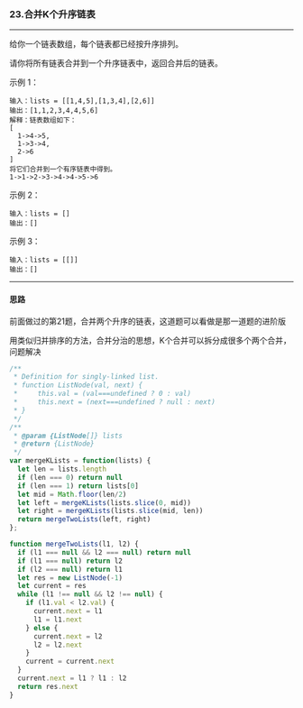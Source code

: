 ### 23.合并K个升序链表

---

给你一个链表数组，每个链表都已经按升序排列。

请你将所有链表合并到一个升序链表中，返回合并后的链表。

示例 1：
```
输入：lists = [[1,4,5],[1,3,4],[2,6]]
输出：[1,1,2,3,4,4,5,6]
解释：链表数组如下：
[
  1->4->5,
  1->3->4,
  2->6
]
将它们合并到一个有序链表中得到。
1->1->2->3->4->4->5->6
```
示例 2：
```
输入：lists = []
输出：[]
```
示例 3：
```
输入：lists = [[]]
输出：[]
```
---

#### 思路

前面做过的第21题，合并两个升序的链表，这道题可以看做是那一道题的进阶版

用类似归并排序的方法，合并分治的思想，K个合并可以拆分成很多个两个合并，问题解决

``` js
/**
 * Definition for singly-linked list.
 * function ListNode(val, next) {
 *     this.val = (val===undefined ? 0 : val)
 *     this.next = (next===undefined ? null : next)
 * }
 */
/**
 * @param {ListNode[]} lists
 * @return {ListNode}
 */
var mergeKLists = function(lists) {
  let len = lists.length
  if (len === 0) return null
  if (len === 1) return lists[0]
  let mid = Math.floor(len/2)
  let left = mergeKLists(lists.slice(0, mid))
  let right = mergeKLists(lists.slice(mid, len))
  return mergeTwoLists(left, right)
};

function mergeTwoLists(l1, l2) {
  if (l1 === null && l2 === null) return null
  if (l1 === null) return l2
  if (l2 === null) return l1
  let res = new ListNode(-1)
  let current = res
  while (l1 !== null && l2 !== null) {
    if (l1.val < l2.val) {
      current.next = l1
      l1 = l1.next
    } else {
      current.next = l2
      l2 = l2.next
    }
    current = current.next
  }
  current.next = l1 ? l1 : l2
  return res.next
}
```
